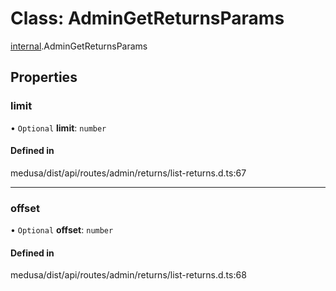 # Class: AdminGetReturnsParams

[internal](../modules/internal-24.md).AdminGetReturnsParams

## Properties

### limit

• `Optional` **limit**: `number`

#### Defined in

medusa/dist/api/routes/admin/returns/list-returns.d.ts:67

___

### offset

• `Optional` **offset**: `number`

#### Defined in

medusa/dist/api/routes/admin/returns/list-returns.d.ts:68
